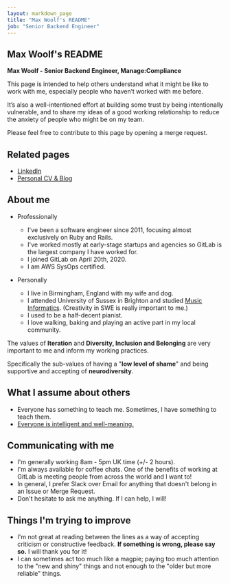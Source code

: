```yaml
---
layout: markdown_page
title: "Max Woolf's README"
job: "Senior Backend Engineer"
---
```


## Max Woolf's README

**Max Woolf - Senior Backend Engineer, Manage:Compliance**

This page is intended to help others understand what it might be like to work with me, especially people who haven’t worked with me before. 

It’s also a well-intentioned effort at building some trust by being intentionally vulnerable, and to share my ideas of a good working relationship to reduce the anxiety of people who might be on my team.

Please feel free to contribute to this page by opening a merge request. 

## Related pages

* [LinkedIn](https://www.linkedin.com/in/max-woolf-488bb534/)
* [Personal CV & Blog](https://max.woolf.io)

## About me

* Professionally
  * I've been a software engineer since 2011, focusing almost exclusively on Ruby and Rails.
  * I've worked mostly at early-stage startups and agencies so GitLab is the largest company I have worked for.
  * I joined GitLab on April 20th, 2020.
  * I am AWS SysOps certified.

* Personally
  * I live in Birmingham, England with my wife and dog.
  * I attended University of Sussex in Brighton and studied [Music Informatics](https://en.wikipedia.org/wiki/Music_informatics). (Creativity in SWE is really important to me.)
  * I used to be a half-decent pianist.
  * I love walking, baking and playing an active part in my local community.

The values of **Iteration** and **Diversity, Inclusion and Belonging** are very important to me and inform my working practices.

Specifically the sub-values of having a "**low level of shame**" and being supportive and accepting of **neurodiversity**.

## What I assume about others

* Everyone has something to teach me. Sometimes, I have something to teach them.
* [Everyone is intelligent and well-meaning.](https://github.com/thoughtbot/guides/tree/master/code-review#everyone)

## Communicating with me

* I'm generally working 8am - 5pm UK time (+/- 2 hours).
* I'm always available for coffee chats. One of the benefits of working at GitLab is meeting people from across the world and I want to!
* In general, I prefer Slack over Email for anything that doesn't belong in an Issue or Merge Request.
* Don't hesitate to ask me anything. If I can help, I will! 

## Things I'm trying to improve

* I'm not great at reading between the lines as a way of accepting criticism or constructive feedback. **If something is wrong, please say so.** I will thank you for it!
* I can sometimes act too much like a magpie; paying too much attention to the "new and shiny" things and not enough to the "older but more reliable" things.

